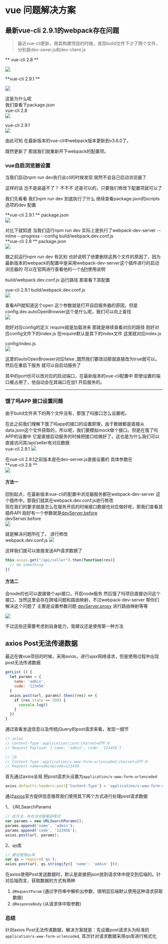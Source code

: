 # vue 问题解决方案

## 最新vue-cli 2.9.1的webpack存在问题

> 最近vue-cli更新，用其构建项目的时候，发现bulid文件下少了两个文件，分别是dev-sever.js和dev-client.js

** vue-cli 2.8  **

![](https://sghuangrihuang.github.io/staticRepository/11-18/images/1.png)  

**vue-cli 2.9.1  ** 

![](https://sghuangrihuang.github.io/staticRepository/11-18/images/2.png) 

这是为什么呢  
我们查看下package.json   
vue-cli 2.8  
![](https://sghuangrihuang.github.io/staticRepository/11-18/images/3.png)  

vue-cli 2.9.1  
![](https://sghuangrihuang.github.io/staticRepository/11-18/images/4.png)  

由此可知 在最新版本的vue-cli中webpack版本更新到v3.6.0了。   

既然更新了 那就我们就重新开下webpack的配置项。

### vue自启浏览器设置

当我们启动npm run dev执行此cli的时候发现 居然不会自己启动浏览器了  

这样的话 岂不是装逼不了？ 不不不 还是可以的，只要我们修改下配置项就可以了  

我们先看看 我们npm run dev 到底执行了什么
继续查看package.json的scripts选项的dev 配置  

**vue-cli 2.9.1  **  package.json  
![](https://sghuangrihuang.github.io/staticRepository/11-18/images/5.png)  

对比下就知道 当我们运行npm run dev 实际上是执行了webpack-dev-server --inline --progress --config build/webpack.dev.conf.js  
**vue-cli 2.8  **   package.json  
![](https://sghuangrihuang.github.io/staticRepository/11-18/images/6.png)  

跟之前运行npm run dev 有区别 也好说明了他要删除这两个文件的原因了，因为最新版本的webpack的配置中是采用webpack-dev-server这个插件进行的启动浏览器的 可以在官网进行查看他的一个[API](https://doc.webpack-china.org/configuration/dev-server/)使用说明

build/webpack.dev.conf.js  运行路径 那查看下其配置

vue-cli 2.9.1 build/webpack.dev.conf.js    
![](https://sghuangrihuang.github.io/staticRepository/11-18/images/7.png)  

查看API就知道这个open 这个参数就是打开自启服务器的原因，但是config.dev.autoOpenBrowser这个是什么呢，我们可以向上查找  
![](https://sghuangrihuang.github.io/staticRepository/11-18/images/8.png)  

刚好对应config的定义 require就是加载进来 那就是继续查看对应的路径 刚好对应config文件下的index.js 在require默认是其下的index文件 这里就对应index.js  


config/index.js  
![](https://sghuangrihuang.github.io/staticRepository/11-18/images/9.png)  

这里的autoOpenBrowser对应false ,既然我们要改动那就直接改为true就可以。然后在重启下服务 就可以自启动服务了 

其中的port也可以改对应的启动端口，在最新版本的vue-cli配置中 即使设置的端口被占用了，他自动会在其端口在加1 开启服务的。 

-----

### 饿了吗APP 接口设置问题

由于bulid文件夹下的两个文件没有，那饿了吗接口怎么设置呢。  

在此之前我们理解下饿了吗app的接口的设置原理，由于数据都是直接从data.json这个文件获取的，所以呢，我们要模拟mock做个接口。但是在饿了吗APP的设置中 它是直接启动服务的时候把接口给做好了，这也是为什么我们可以直接访问其/api/seller有对应数据  
vue-cli 2.9.1 ![](https://sghuangrihuang.github.io/staticRepository/11-18/images/10.png)  

在vue-cli 2.9.1之前版本是在dev-server.js直接设置的 具体参数在  
**vue-cli 2.8  **  
![](https://sghuangrihuang.github.io/staticRepository/11-18/images/11.png)  


#### 方法一

回到起点，在最新版本vue-cli的配置中浏览器服务都在webpack-dev-server 这个插件中，那我们就其在webpack.dev.conf.js进行修改  
现在我们的要求就是怎么在服务开启的时候接口数据也对应做好呢，那我们查看其插件API 刚好有一个参数就是[devServer.before](https://doc.webpack-china.org/configuration/dev-server/#devserver-before)  
devServer.before  
![](https://sghuangrihuang.github.io/staticRepository/11-18/images/12.png)  

就是解决问题所在了。 进行修改  
webpack.dev.conf.js
![](https://sghuangrihuang.github.io/staticRepository/11-18/images/13.png)  

这样我们就可以直接发送API请求数据了
``` javascript
this.axios.get("/api/seller").then(function(res){
  // do something
})
```

#### 方法二

会node的也可以直接做个api接口，开启node服务 然后饿了吗项目直接访问这个接口，当然这里会存在跨域问题和路由映射，不过webpack-dev-server 帮你们解决这个问题了 主要是设置参数问题 [devServer.proxy](https://doc.webpack-china.org/configuration/dev-server/#devserver-proxy) 进行路由映射等等  

![](https://sghuangrihuang.github.io/staticRepository/11-18/images/14.png)  

不过这些还需要考虑到自身能力，我建议还是使用第一种方法

## axios Post无法传递数据

最近在做vue项目的时候，采用axios，进行ajax网络请求，但是使用过程中出现post无法传递数据

``` javascript
getList () {
  let params = {
    name: 'admin',
    code: '123456'
  }
  axios.post(url, params).then((res) => {
    if (res.state == 200) {
      console.log()
    }
  })
}
```

通过查看发送信息以及传统jQuery的post请求来看，发现一细节

``` javascript
// axios 
// Content-Type：application/json;charset=UTF-8
// Request Payload: { name: 'admin', code: '123456'}

// jQ
// Content-Type：application/x-www-form-urlencoded;charset=UTF-8
// Request name=admin&code=123456
```

首先通过axios全局 把post请求头设置为`application/x-www-form-urlencoded`

``` javascript
axios.defaults.headers.post['Content-Type'] = 'application/x-www-form-urlencoded'
```

通过[axios](https://github.com/axios/axios#using-applicationx-www-form-urlencoded-format)官方提供信息推荐我们使用其下两个方式进行处理post请求数据

1、 URLSearchParams
``` javascript
// 此方法，存在浏览器兼容情况
var params = new URLSearchParams();
params.append('name', 'admin');
params.append('code', '123456');
axios.post(url, params);
```

2、qs库

``` javascript
// 建议使用qs库
var qs = require('qs');
axios.post(url, qs.stringify({ 'name': 'admin' }));
```


在axios使用Post发送数据时，默认是直接把json放到请求体中提交到后端的。针对后端而言，获取数据的方式有两种
  1. `@RequestParam` (通过字符串中解析出参数，很明显后端默认使用这种请求获取数据)
  2. `@ResponseBody` (从请求体中取参数)

### 总结
针对axios Post无法传递数据，解决方案就是：先设置post请求头为标准的`application/x-www-form-urlencoded`, 其次针对请求数据采用qs库进行格式化
